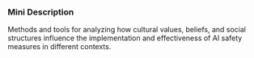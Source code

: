 ### Mini Description

Methods and tools for analyzing how cultural values, beliefs, and social structures influence the implementation and effectiveness of AI safety measures in different contexts.
